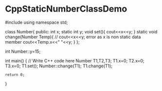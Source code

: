# CppStaticNumberClassDemo

#include <iostream>
using namespace std;

class Number{
    public:
    int x;
    static int y;
    void set(){
        cout<<x<<y;
    }
    static void change(Number Temp){
        // cout<<x<<y;   error as x is non static data member
        cout<<Temp.x<<" "<<y;
    }
};

int Number::y=15;

int main() {
    // Write C++ code here
    Number T1,T2,T3;
    T1.x=0;
    T2.x=0;
    T3.x=0;
    T1.set();
    Number::change(T1);
    T1.change(T1);

    return 0;
} 
